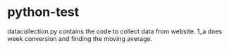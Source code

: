 # python-test
datacollection.py contains the code to collect data from website.
1_a does week conversion and finding the moving average.
